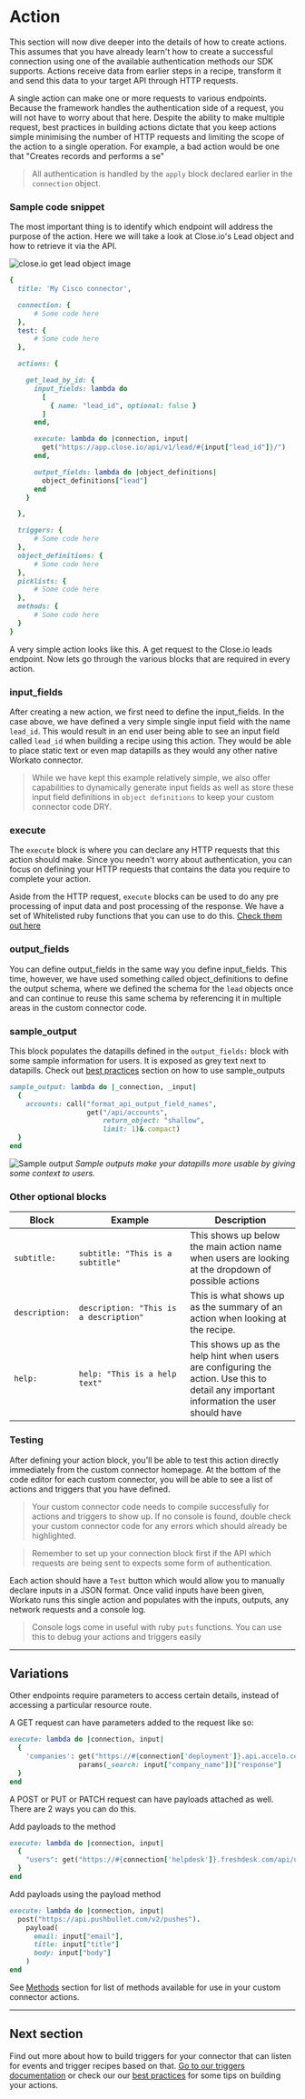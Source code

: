 # Action
This section will now dive deeper into the details of how to create actions. This assumes that you have already learn't how to create a successful connection using one of the available authentication methods our SDK supports. Actions receive data from earlier steps in a recipe, transform it and send this data to your target API through HTTP requests.

A single action can make one or more requests to various endpoints. Because the framework handles the authentication side of a request, you will not have to worry about that here. Despite the ability to make multiple request, best practices in building actions dictate that you keep actions simple minimising the number of HTTP requests and limiting the scope of the action to a single operation. For example, a bad action would be one that "Creates records and performs a se"

> All authentication is handled by the `apply` block declared earlier in the `connection` object.

### Sample code snippet
The most important thing is to identify which endpoint will address the purpose of the action. Here we will take a look at Close.io's Lead object and how to retrieve it via the API.

![close.io get lead object image](/assets/images/closeio-doc.png)

```ruby
{
  title: 'My Cisco connector',

  connection: {
      # Some code here
  },
  test: {
      # Some code here
  },

  actions: {

    get_lead_by_id: {
      input_fields: lambda do
        [
          { name: "lead_id", optional: false }
        ]
      end,

      execute: lambda do |connection, input|
        get("https://app.close.io/api/v1/lead/#{input["lead_id"]}/")
      end,

      output_fields: lambda do |object_definitions|
        object_definitions["lead"]
      end
    }

  },

  triggers: {
      # Some code here
  },
  object_definitions: {
      # Some code here
  },
  picklists: {
      # Some code here
  },
  methods: {
      # Some code here
  }
}
```

A very simple action looks like this. A get request to the Close.io leads endpoint. Now lets go through the various blocks that are required in every action.

### input_fields
After creating a new action, we first need to define the input_fields. In the case above, we have defined a very simple single input field with the name `lead_id`. This would result in an end user being able to see an input field called `lead_id` when building a recipe using this action. They would be able to place static text or even map datapills as they would any other native Workato connector.

> While we have kept this example relatively simple, we also offer capabilities to dynamically generate input fields as well as store these input field definitions in `object definitions` to keep your custom connector code DRY.

### execute
The `execute` block is where you can declare any HTTP requests that this action should make. Since you needn't worry about authentication, you can focus on defining your HTTP requests that contains the data you require to complete your action.

Aside from the HTTP request, `execute` blocks can be used to do any pre processing of input data and post processing of the response. We have a set of Whitelisted ruby functions that you can use to do this. [Check them out here]()

### output_fields
You can define output_fields in the same way you define input_fields. This time, however, we have used something called object_definitions to define the output schema, where we defined the schema for the `lead` objects once and can continue to reuse this same schema by referencing it in multiple areas in the custom connector code.

### sample_output
This block populates the datapills defined in the `output_fields:` block with some sample information for users. It is exposed as grey text next to datapills. Check out [best practices](/developing-connectors/sdk-2/best-practices.md) section on how to use sample_outputs

```ruby
sample_output: lambda do |_connection, _input|
  {
    accounts: call("format_api_output_field_names",
                   get("/api/accounts",
                       return_object: "shallow",
                       limit: 1)&.compact)
  }
end
```

![Sample output](/assets/images/sdk/sample_output_sample.png)
*Sample outputs make your datapills more usable by giving some context to users.*

### Other optional blocks
<table class="unchanged rich-diff-level-one">
  <thead>
    <tr>
        <th width='10%'>Block</th>
        <th width='45%' >Example</th>        
        <th width='45%'>Description</th>
    </tr>
  </thead>
  <tbody>
    <tr>
      <td><code>subtitle:</code></td>
      <td><code>subtitle: "This is a subtitle"</code></td>
      <td>This shows up below the main action name when users are looking at the dropdown of possible actions</td>
    </tr>
    <tr>
      <td><code>description:</code></td>
      <td><code>description: "This is a description"</code></td>
      <td>This is what shows up as the summary of an action when looking at the recipe.</td>
    </tr>
    <tr>
      <td><code>help:</code></td>
      <td><code>help: "This is a help text"</code></td>
      <td>This shows up as the help hint when users are configuring the action. Use this to detail any important information the user should have</td>
    </tr>  
  </tbody>
</table>

### Testing
After defining your action block, you'll be able to test this action directly immediately from the custom connector homepage. At the bottom of the code editor for each custom connector, you will be able to see a list of actions and triggers that you have defined.

> Your custom connector code needs to compile successfully for actions and triggers to show up. If no console is found, double check your custom connector code for any errors which should already be highlighted.

> Remember to set up your connection block first if the API which requests are being sent to expects some form of authentication.

Each action should have a `Test` button which would allow you to manually declare inputs in a JSON format. Once valid inputs have been given, Workato runs this single action and populates with the inputs, outputs, any network requests and a console log.

> Console logs come in useful with ruby <code>puts</code> functions. You can use this to debug your actions and triggers easily

___________

## Variations

Other endpoints require parameters to access certain details, instead of accessing a particular resource route.

A GET request can have parameters added to the request like so:

```ruby
execute: lambda do |connection, input|
  {
    'companies': get("https://#{connection['deployment']}.api.accelo.com/api/v0/companies.json").
                 params(_search: input["company_name"])["response"]
  }
end
```

A POST or PUT or PATCH request can have payloads attached as well. There are 2 ways you can do this.

Add payloads to the method

```ruby
execute: lambda do |connection, input|
  {
    "users": get("https://#{connection['helpdesk']}.freshdesk.com/api/users.json", input)["results"]
  }
end
```

Add payloads using the payload method

```ruby
execute: lambda do |connection, input|
  post("https://api.pushbullet.com/v2/pushes").
    payload(
      email: input["email"],
      title: input["title"]
      body: input["body"]
    )
end
```

See [Methods](/developing-connectors/sdk/methods.md) section for list of methods available for use in your custom connector actions.

___________

## Next section
Find out more about how to build triggers for your connector that can listen for events and trigger recipes based on that.
[Go to our triggers documentation](/developing-connectors/sdk-2/trigger.md) or check our our [best practices](/developing-connectors/sdk-2/best-practices.md) for some tips on building your actions.
